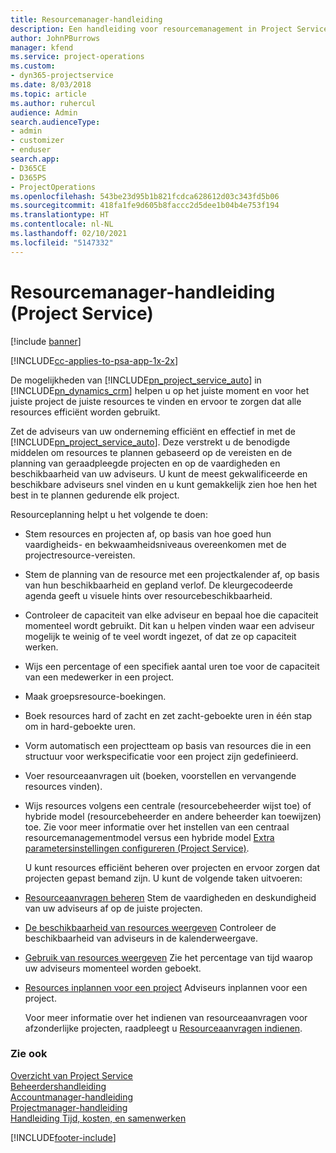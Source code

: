 ```yaml
---
title: Resourcemanager-handleiding
description: Een handleiding voor resourcemanagement in Project Service
author: JohnPBurrows
manager: kfend
ms.service: project-operations
ms.custom:
- dyn365-projectservice
ms.date: 8/03/2018
ms.topic: article
ms.author: ruhercul
audience: Admin
search.audienceType:
- admin
- customizer
- enduser
search.app:
- D365CE
- D365PS
- ProjectOperations
ms.openlocfilehash: 543be23d95b1b821fcdca628612d03c343fd5b06
ms.sourcegitcommit: 418fa1fe9d605b8faccc2d5dee1b04b4e753f194
ms.translationtype: HT
ms.contentlocale: nl-NL
ms.lasthandoff: 02/10/2021
ms.locfileid: "5147332"
---
```

# <a name="resource-manager-guide-project-service"></a>Resourcemanager-handleiding (Project Service)

[!include [banner](../includes/psa-now-project-operations.md)]

[!INCLUDE[cc-applies-to-psa-app-1x-2x](../includes/cc-applies-to-psa-app-1x-2x.md)]

De mogelijkheden van [!INCLUDE[pn_project_service_auto](../includes/pn-project-service-auto.md)] in [!INCLUDE[pn_dynamics_crm](../includes/pn-dynamics-crm.md)] helpen u op het juiste moment en voor het juiste project de juiste resources te vinden en ervoor te zorgen dat alle resources efficiënt worden gebruikt.  
  
 Zet de adviseurs van uw onderneming efficiënt en effectief in met de [!INCLUDE[pn_project_service_auto](../includes/pn-project-service-auto.md)]. Deze verstrekt u de benodigde middelen om resources te plannen gebaseerd op de vereisten en de planning van geraadpleegde projecten en op de vaardigheden en beschikbaarheid van uw adviseurs. U kunt de meest gekwalificeerde en beschikbare adviseurs snel vinden en u kunt gemakkelijk zien hoe hen het best in te plannen gedurende elk project.  
  
 Resourceplanning helpt u het volgende te doen:  
  
- Stem resources en projecten af, op basis van hoe goed hun vaardigheids- en bekwaamheidsniveaus overeenkomen met de projectresource-vereisten.  
  
- Stem de planning van de resource met een projectkalender af, op basis van hun beschikbaarheid en gepland verlof. De kleurgecodeerde agenda geeft u visuele hints over resourcebeschikbaarheid.  
  
- Controleer de capaciteit van elke adviseur en bepaal hoe die capaciteit momenteel wordt gebruikt. Dit kan u helpen vinden waar een adviseur mogelijk te weinig of te veel wordt ingezet, of dat ze op capaciteit werken.  
  
- Wijs een percentage of een specifiek aantal uren toe voor de capaciteit van een medewerker in een project.  
  
- Maak groepsresource-boekingen.  
  
- Boek resources hard of zacht en zet zacht-geboekte uren in één stap om in hard-geboekte uren.  
  
- Vorm automatisch een projectteam op basis van resources die in een structuur voor werkspecificatie voor een project zijn gedefinieerd.  
  
- Voer resourceaanvragen uit (boeken, voorstellen en vervangende resources vinden).  
  
- Wijs resources volgens een centrale (resourcebeheerder wijst toe) of hybride model (resourcebeheerder en andere beheerder kan toewijzen) toe. Zie voor meer informatie over het instellen van een centraal resourcemanagementmodel versus een hybride model [Extra parametersinstellingen configureren (Project Service)](../psa/configure-additional-parameters-settings.md).  
  
  U kunt resources efficiënt beheren over projecten en ervoor zorgen dat projecten gepast bemand zijn. U kunt de volgende taken uitvoeren:  
  
- [Resourceaanvragen beheren](../psa/manage-resource-requests.md) Stem de vaardigheden en deskundigheid van uw adviseurs af op de juiste projecten.  
  
- [De beschikbaarheid van resources weergeven](../psa/view-resource-availability.md) Controleer de beschikbaarheid van adviseurs in de kalenderweergave.  
  
- [Gebruik van resources weergeven](../psa/view-resource-utilization.md) Zie het percentage van tijd waarop uw adviseurs momenteel worden geboekt.  
  
- [Resources inplannen voor een project](../psa/schedule-resources-project.md) Adviseurs inplannen voor een project.  
  
  Voor meer informatie over het indienen van resourceaanvragen voor afzonderlijke projecten, raadpleegt u [Resourceaanvragen indienen](../psa/submit-resource-requests.md).  
  
### <a name="see-also"></a>Zie ook  
 [Overzicht van Project Service](../psa/overview.md)   
 [Beheerdershandleiding](../psa/admin-guide.md)   
 [Accountmanager-handleiding](../psa/account-manager-guide.md)   
 [Projectmanager-handleiding](../psa/project-manager-guide.md)   
 [Handleiding Tijd, kosten, en samenwerken](../psa/time-expense-collaboration-guide.md)


[!INCLUDE[footer-include](../includes/footer-banner.md)]